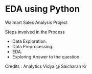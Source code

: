 # EDA using Python

Walmart Sales Analysis Project

Steps involved in the Process
* Data Exploration.
* Data Preprocessing.
* EDA. 
* Exploring Answer to the question.

Credits : Analytics Vidya @ Saicharan Kr
